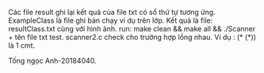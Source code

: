Các file result ghi lại kết quả của file txt có số thứ tự tương ứng.
ExampleClass là file ghi bản chạy ví dụ trên lớp. Kết quả là file: resultClass.txt cùng với hình ảnh.
run: make clean && make all && ./Scanner + tên file txt test.
scanner2.c check cho trường hợp lồng nhau. Ví dụ : (* (*)) là 1 cmt.


Tống ngọc Anh-20184040.
